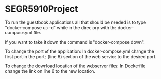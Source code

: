 # SEGR5910Project

To run the guestbook applications all that should be needed is to type
"docker-compose up -d"
while in the directory with the docker-compose.yml file.

If you want to take it down the command is
"docker-compose down".

To change the port of the application:
In docker-compose.yml change the first port in the ports (line 6) section 
of the web service to the desired port.

To change the download location of the webserver files:
In Dockerfile change the link on line 6 to the new location.
